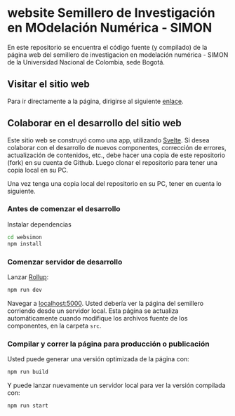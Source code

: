 # website Semillero de Investigación en MOdelación Numérica - SIMON

En este repositorio se encuentra el código fuente (y compilado) de la página web del semillero de investigacion en modelación numérica - SIMON de la Universidad Nacional de Colombia, sede Bogotá.

## Visitar el sitio web

Para ir directamente a la página, dirigirse al siguiente [enlace](https://semilleromodelacionnumericaun.github.io/websimon/).

## Colaborar en el desarrollo del sitio web

Este sitio web se construyó como una app, utilizando [Svelte](https://svelte.dev). Si desea colaborar con el desarrollo de nuevos componentes, corrección de errores, actualización de contenidos, etc., debe hacer una copia de este repositorio (fork) en su cuenta de Github. Luego clonar el repositorio para tener una copia local en su PC. 

Una vez tenga una copia local del repositorio en su PC, tener en cuenta lo siguiente.

### Antes de comenzar el desarrollo

Instalar dependencias

```bash
cd websimon
npm install
```

### Comenzar servidor de desarrollo

Lanzar [Rollup](https://rollupjs.org):

```bash
npm run dev
```

Navegar a [localhost:5000](http://localhost:5000). Usted debería ver la página del semillero corriendo desde un servidor local. Esta página se actualiza automáticamente cuando modifique los archivos fuente de los componentes, en la carpeta `src`.

### Compilar y correr la página para producción o publicación

Usted puede generar una versión optimizada de la página con:

```bash
npm run build
```

Y puede lanzar nuevamente un servidor local para ver la versión compilada con:

```bash
npm run start
```


